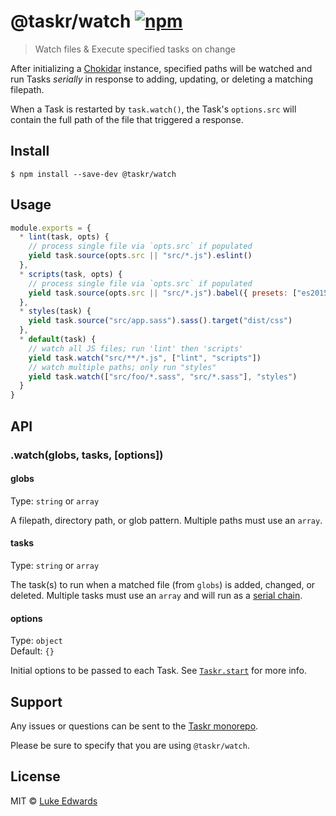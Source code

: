# @taskr/watch [![npm](https://img.shields.io/npm/v/@taskr/watch.svg)](https://npmjs.org/package/@taskr/watch)

> Watch files & Execute specified tasks on change

After initializing a [Chokidar](https://github.com/paulmillr/chokidar) instance, specified paths will be watched and run Tasks _serially_ in response to adding, updating, or deleting a matching filepath.

When a Task is restarted by `task.watch()`, the Task's `options.src` will contain the full path of the file that triggered a response.


## Install

```
$ npm install --save-dev @taskr/watch
```


## Usage

```js
module.exports = {
  * lint(task, opts) {
    // process single file via `opts.src` if populated
    yield task.source(opts.src || "src/*.js").eslint()
  },
  * scripts(task, opts) {
    // process single file via `opts.src` if populated
    yield task.source(opts.src || "src/*.js").babel({ presets: ["es2015"] }).target("dist/js")
  },
  * styles(task) {
    yield task.source("src/app.sass").sass().target("dist/css")
  },
  * default(task) {
    // watch all JS files; run 'lint' then 'scripts'
    yield task.watch("src/**/*.js", ["lint", "scripts"])
    // watch multiple paths; only run "styles"
    yield task.watch(["src/foo/*.sass", "src/*.sass"], "styles")
  }
}
```


## API

### .watch(globs, tasks, [options])

#### globs

Type: `string` or `array`

A filepath, directory path, or glob pattern. Multiple paths must use an `array`.


#### tasks

Type: `string` or `array`

The task(s) to run when a matched file (from `globs`) is added, changed, or deleted. Multiple tasks must use an `array` and will run as a [serial chain](https://www.npmjs.com/package/taskr#taskrserialtasks-options).

#### options

Type: `object`<br>
Default: `{}`

Initial options to be passed to each Task. See [`Taskr.start`](https://www.npmjs.com/package/taskr#taskrstarttask-options) for more info.


## Support

Any issues or questions can be sent to the [Taskr monorepo](https://github.com/lukeed/taskr/issues/new).

Please be sure to specify that you are using `@taskr/watch`.

## License

MIT © [Luke Edwards](https://lukeed.com)
